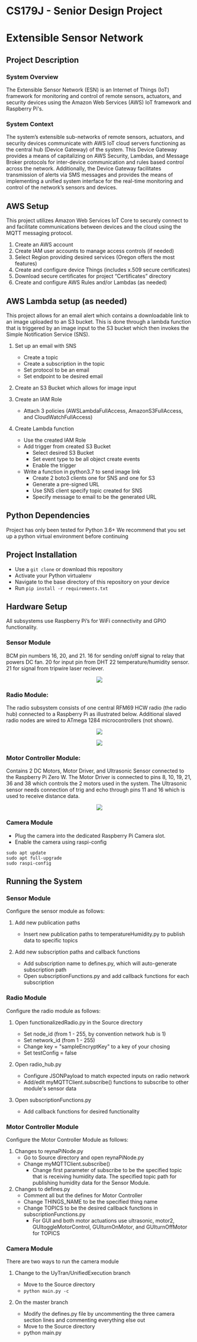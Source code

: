 # CS179J - Senior Design Project

# Extensible Sensor Network

## Project Description

### System Overview
The Extensible Sensor Network (ESN) is an Internet of Things (IoT) framework for monitoring and control of remote sensors, actuators, and security devices using the Amazon Web Services (AWS) IoT framework and Raspberry Pi's.

### System Context
The system’s extensible sub-networks of remote sensors, actuators, and security devices communicate with AWS IoT cloud servers functioning as the central hub (Device Gateway) of the system. This Device Gateway provides a means of capitalizing on AWS Security, Lambdas, and Message Broker protocols for inter-device communication and rules based control across the network. Additionally, the Device Gateway facilitates transmission of alerts via SMS messages and provides the means of implementing a unified system interface for the real-time monitoring and control of the network’s sensors and devices.


## AWS Setup
This project utilizes Amazon Web Services IoT Core to securely connect to and facilitate communications between devices and the cloud using the MQTT messaging protocol.

1. Create an AWS account
1. Create IAM user accounts to manage access controls (if needed)
1. Select Region providing desired services (Oregon offers the most features)
1. Create and configure device Things (includes x.509 secure certificates)
1. Download secure certificates for project “Certificates” directory
1. Create and configure AWS Rules and/or Lambdas (as needed)

## AWS Lambda setup (as needed)
This project allows for an email alert which contains a downloadable link to an image uploaded to an S3 bucket. This is done through a lambda function that is triggered by an image input to the S3 bucket which then invokes the Simple Notification Service (SNS).

1. Set up an email with SNS
   - Create a topic 
   - Create a subscription in the topic
   - Set protocol to be an email
   - Set endpoint to be desired email 

1. Create an S3 Bucket which allows for image input 

1. Create an IAM Role
   - Attach 3 policies (AWSLambdaFullAccess, AmazonS3FullAccess, and CloudWatchFullAccess)
    
1. Create Lambda function
   - Use the created IAM Role
   - Add trigger from created S3 Bucket 
     - Select desired S3 Bucket
     - Set event type to be all object create events
     - Enable the trigger
   - Write a function in python3.7 to send image link
     - Create 2 boto3 clients one for SNS and one for S3
     - Generate a pre-signed URL
     - Use SNS client specify topic created for SNS
     - Specify message to email to be the generated URL 

## Python Dependencies
Project has only been tested for Python 3.6+
We recommend that you set up a python virtual environment before continuing

## Project Installation
- Use a `git clone` or download this repository
- Activate your Python virtualenv
- Navigate to the base directory of this repository on your device
- Run `pip install -r requirements.txt`

## Hardware Setup
All subsystems use Raspberry Pi’s for WiFi connectivity and GPIO functionality.

### Sensor Module
BCM pin numbers 16, 20, and 21. 16 for sending on/off signal to relay that powers DC fan. 20 for input pin from DHT 22 temperature/humidity sensor. 21 for signal from tripwire laser reciever. 

<p align="center">
  <img src="/Images/raspberry-pi-pinout_ryan.png">
</p>


### Radio Module:
The radio subsystem consists of one central RFM69 HCW radio (the radio hub) connected to a Raspberry Pi as illustrated below.  Additional slaved radio nodes are wired to ATmega 1284 microcontrollers (not shown).

<p align="center">
  <img src="/Images/raspberry-rfm69_pinout.png">
</p>

<p align="center">
  <img src="/Images/rfm69_pinout.png">
</p>

### Motor Controller Module:
Contains 2 DC Motors, Motor Driver, and Ultrasonic Sensor connected to the Raspberry Pi Zero W. The Motor Driver is connected to pins 8, 10, 19, 21, 36 and 38 which controls the 2 motors used in the system. The Ultrasonic sensor needs connection of trig and echo through pins 11 and 16 which is used to receive distance data. 

<p align="center">
  <img src="/Images/raspberryPi_pinout_motorController.png">
</p>

### Camera Module
- Plug the camera into the dedicated Raspberry Pi Camera slot.
- Enable the camera using raspi-config
```
sudo apt update
sudo apt full-upgrade
sudo raspi-config
```

## Running the System

### Sensor Module
Configure the sensor module as follows:

1. Add new publication paths
   - Insert new publication paths to temperatureHumidity.py to publish data to specific topics
   
1. Add new subscription paths and callback functions
   - Add subscription name to defines.py, which will auto-generate subscription path 
   - Open subscriptionFunctions.py and add callback functions for each subscription

### Radio Module
Configure the radio module as follows:

1. Open functionalizedRadio.py in the Source directory
   - Set node_id (from 1 - 255, by convention network hub is 1)
   - Set network_id (from 1 - 255)
   - Change key = "sampleEncryptKey" to a key of your chosing
   - Set testConfig = false
   
1. Open radio_hub.py
   - Configure JSONPayload to match expected inputs on radio network
   - Add/edit myMQTTClient.subscribe() functions to subscribe to other module's sensor data
   
1. Open subscriptionFunctions.py
   - Add callback functions for desired functionality
   


### Motor Controller Module
Configure the Motor Controller Module as follows:

1. Changes to reynaPiNode.py
   - Go to Source directory and open reynaPiNode.py 
   - Change myMQTTClient.subscribe() 
     - Change first parameter of subscribe to be the specified topic that is receiving humidity data. The      specified topic path for publishing humidity data for the Sensor Module.
2. Changes to defines.py
   - Comment all but the defines for Motor Controller
   - Change THINGS_NAME to be the specified thing name 
   - Change TOPICS to be the desired callback functions in subscriptionFunctions.py
     - For GUI and both motor actuations use ultrasonic, motor2, GUItoggleMotorControl, GUIturnOnMotor, and GUIturnOffMotor for TOPICS 


### Camera Module
There are two ways to run the camera module

1. Change to the UyTran/UnifiedExecution branch
   - Move to the Source directory
   -  `python main.py -c`


1. On the master branch
   - Modify the defines.py file by uncommenting the three camera section lines and commenting everything else out
   - Move to the Source directory
   - python main.py

